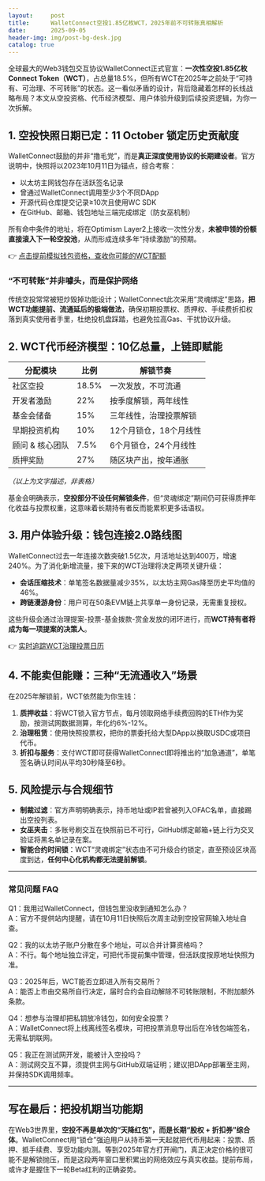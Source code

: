 ```yaml
---
layout:     post
title:      WalletConnect空投1.85亿枚WCT，2025年前不可转账真相解析
date:       2025-09-05
header-img: img/post-bg-desk.jpg
catalog: true
---
```


全球最大的Web3钱包交互协议WalletConnect正式官宣：**一次性空投1.85亿枚Connect Token（WCT）**，占总量18.5%，但所有WCT在2025年之前处于“可持有、可治理、不可转账”的状态。这一看似矛盾的设计，背后隐藏着怎样的长线战略布局？本文从空投资格、代币经济模型、用户体验升级到后续投资逻辑，为你一次拆解。

## 1. 空投快照日期已定：11 October 锁定历史贡献度

WalletConnect鼓励的并非“撸毛党”，而是**真正深度使用协议的长期建设者**。官方说明中，快照将以2023年10月11日为锚点，综合考察：

- 以太坊主网钱包存在活跃签名记录  
- 曾通过WalletConnect调用至少3个不同DApp  
- 开源代码仓库提交记录≥10次且使用WC SDK  
- 在GitHub、邮箱、钱包地址三端完成绑定（防女巫机制）  

所有命中条件的地址，将在Optimism Layer2上接收一次性分发，**未被申领的份额直接滚入下一轮空投池**，从而形成连续多年“持续激励”的预期。

👉 [点击提前模拟钱包资格，查收你可能的WCT配额](https://okxdog.com/)

### “不可转账”并非噱头，而是保护网络

传统空投常常被短炒毁掉功能设计；WalletConnect此次采用“灵魂绑定”思路，**把WCT功能提前、流通延后的极端做法**，确保初期投票权、质押权、手续费折扣权落到真实使用者手里，杜绝投机盘踩踏，也避免拉高Gas、干扰协议升级。

## 2. WCT代币经济模型：10亿总量，上链即赋能

| 分配模块        | 比例 | 解锁节奏             |
|-----------------|------|----------------------|
| 社区空投        | 18.5%| 一次发放，不可流通    |
| 开发者激励      | 22%  | 按季度解锁，两年线性  |
| 基金会储备      | 15%  | 三年线性，治理投票解锁|
| 早期投资机构    | 10%  | 12个月锁仓，18个月线性|
| 顾问 & 核心团队 | 7.5% | 6个月锁仓，24个月线性 |
| 质押奖励        | 27%  | 随区块产出，按年通胀  |

*（以上为文字描述，非表格）*

基金会明确表示，**空投部分不设任何解锁条件**，但“灵魂绑定”期间仍可获得质押年化收益与投票权重，这意味着长期持有者反而能累积更多话语权。

## 3. 用户体验升级：钱包连接2.0路线图

WalletConnect过去一年连接次数突破1.5亿次，月活地址达到400万，增速240%。为了消化新增流量，接下来的WCT治理将决定两项关键升级：

- **会话压缩技术**：单笔签名数据量减少35%，以太坊主网Gas降至历史平均值的46%。  
- **跨链漫游身份**：用户可在50条EVM链上共享单一身份记录，无需重复授权。  

这些升级会通过治理提案-投票-基金拨款-赏金发放的闭环进行，而**WCT持有者将成为每一项提案的决策人**。

👉 [实时追踪WCT治理投票日历](https://okxdog.com/)

## 4. 不能卖但能赚：三种“无流通收入”场景

在2025年解锁前，WCT依然能为你生钱：

1. **质押收益**：将WCT锁入官方节点，每月领取网络手续费回购的ETH作为奖励，按测试网数据测算，年化约6%-12%。  
2. **治理租赁**：使用快照投票权，把你的票委托给大型DApp以换取USDC或项目代币。  
3. **折扣与服务**：支付WCT即可获得WalletConnect即将推出的“加急通道”，单笔签名确认时间从平均30秒降至6秒。  

## 5. 风险提示与合规细节

- **制裁过滤**：官方声明明确表示，持币地址或IP若曾被列入OFAC名单，直接踢出空投列表。  
- **女巫夹击**：多账号刷交互在快照前已不可行，GitHub绑定邮箱+链上行为交叉验证将黑名单记录在案。  
- **智能合约时间锁**：WCT“灵魂绑定”状态由不可升级合约锁定，直至预设区块高度到达，**任何中心化机构都无法提前解锁**。  

---

### 常见问题 FAQ

Q1：我用过WalletConnect，但钱包里没收到通知怎么办？  
A：官方不提供站内提醒，请在10月11日快照后次周主动到空投官网输入地址自查。

Q2：我的以太坊子账户分散在多个地址，可以合并计算资格吗？  
A：不行。每个地址独立评定，可把代币提前集中管理，但活跃度按原地址快照为准。

Q3：2025年后，WCT能否立即进入所有交易所？  
A：能否上市由交易所自行决定，届时合约会自动解除不可转账限制，不附加额外条款。

Q4：想参与治理却把私钥放冷钱包，如何安全投票？  
A：WalletConnect将上线离线签名模块，可把投票消息导出后在冷钱包端签名，无需私钥联网。

Q5：我正在测试网开发，能被计入空投吗？  
A：测试网交互不算，须提供主网与GitHub双端证明；建议把DApp部署至主网，并保持SDK调用频率。

---

## 写在最后：把投机期当功能期

在Web3世界里，**空投不再是单次的“天降红包”，而是长期“股权 + 折扣券”综合体**。WalletConnect用“锁仓”强迫用户从持币第一天起就把代币用起来：投票、质押、抵手续费、享受功能内测。等到2025年官方打开闸门，真正决定价格的很可能不是解锁抛压，而是这段两年窗口里积累出的网络效应与真实收益。提前布局，或许才是握住下一轮Beta红利的正确姿势。